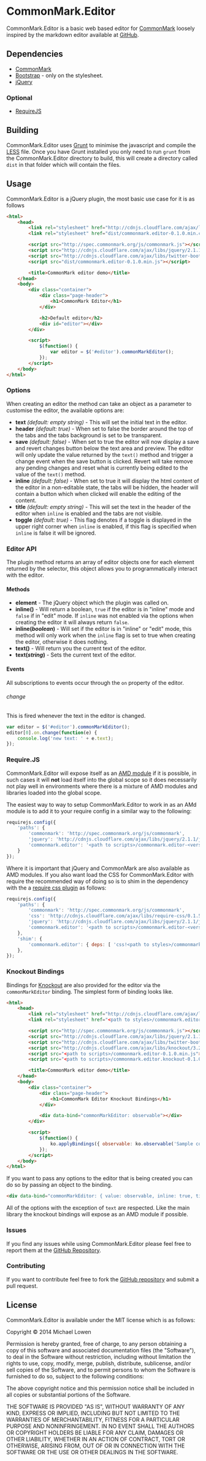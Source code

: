 # CommonMark.Editor

CommonMark.Editor is a basic web based editor for [CommonMark](http://commonmark.org/) loosely inspired by the markdown editor available at [GitHub](https://github.com/).

## Dependencies

* [CommonMark](http://commonmark.org/)
* [Bootstrap](http://getbootstrap.com/) - only on the stylesheet.
* [jQuery](http://jquery.com/)

### Optional

* [RequireJS](http://requirejs.org/)

## Building

CommonMark.Editor uses [Grunt](http://gruntjs.com/) to minimise the javascript and compile the [LESS](http://lesscss.org/) file. Once you have Grunt installed you only need to run `grunt` from the CommonMark.Editor directory to build, this will create a directory called `dist` in that folder which will contain the files.

## Usage

CommonMark.Editor is a jQuery plugin, the most basic use case for it is as follows

```html
<html>
	<head>
		<link rel="stylesheet" href="http://cdnjs.cloudflare.com/ajax/libs/twitter-bootstrap/3.3.1/css/bootstrap.min.css" />
		<link rel="stylesheet" href="dist/commonmark.editor-0.1.0.min.css" />

		<script src="http://spec.commonmark.org/js/commonmark.js"></script>
		<script src="http://cdnjs.cloudflare.com/ajax/libs/jquery/2.1.1/jquery.min.js"></script>
		<script src="http://cdnjs.cloudflare.com/ajax/libs/twitter-bootstrap/3.3.1/js/bootstrap.min.js"></script>
		<script src="dist/commonmark.editor-0.1.0.min.js"></script>

		<title>CommonMark editor demo</title>
	</head>
	<body>
		<div class="container">
			<div class="page-header">
				<h1>CommonMark Editor</h1>
			</div>

			<h2>Default editor</h2>
			<div id="editor"></div>
		</div>

		<script>
			$(function() {
				var editor = $('#editor').commonMarkEditor();
			});
		</script>
	</body>
</html>
```

### Options

When creating an editor the method can take an object as a parameter to customise the editor, the available options are:

* **text** *(default: empty string)* - This will set the initial text in the editor.
* **header** *(default: true)* - When set to false the border around the top of the tabs and the tabs background is set to be transparent.
* **save** *(default: false)* - When set to true the editor will now display a save and revert changes button below the text area and preview. The editor will only update the value returned by the `text()` method and trigger a change event when the save button is clicked. Revert will take remove any pending changes and reset what is currently being edited to the value of the `text()` method.
* **inline** *(default: false)* - When set to true it will display the html content of the editor in a non-editable state, the tabs will be hidden, the header will contain a button which when clicked will enable the editing of the content.
* **title** *(default: empty string)* - This will set the text in the header of the editor when `inline` is enabled and the tabs are not visible.
* **toggle** *(default: true)* - This flag denotes if a toggle is displayed in the upper right corner when `inline` is enabled, if this flag is specified when `inline` is false it will be ignored.

### Editor API

The plugin method returns an array of editor objects one for each element returned by the selector, this object allows you to programmatically interact with the editor.

#### Methods

* **element** - The jQuery object which the plugin was called on.
* **inline()** - Will return a boolean, `true` if the editor is in "inline" mode and `false` if in "edit" mode. If `inline` was not enabled via the options when creating the editor it will always return `false`.
* **inline(*boolean*)** - Will set if the editor is in "inline" or "edit" mode, this method will only work when the `inline` flag is set to true when creating the editor, otherwise it does nothing.
* **text()** - Will return you the current text of the editor.
* **text(*string*)** - Sets the current text of the editor.

#### Events

All subscriptions to events occur through the `on` property of the editor.

###### change

This is fired whenever the text in the editor is changed.

```js
var editor = $('#editor').commonMarkEditor();
editor[0].on.change(function(e) {
	console.log('new text: ' + e.text);
});
```

### Require.JS

CommonMark.Editor will expose itself as an [AMD module](http://en.wikipedia.org/wiki/Asynchronous_module_definition) if it is possible, in such cases it will **not** load itself into the global scope so it does necessarily not play well in environments where there is a mixture of AMD modules and libraries loaded into the global scope.

The easiest way to way to setup CommonMark.Editor to work in as an AMd module is to add it to your require config in a similar way to the following:

```js
requirejs.config({
	'paths': {
		'commonmark': 'http://spec.commonmark.org/js/commonmark',
		'jquery': 'http://cdnjs.cloudflare.com/ajax/libs/jquery/2.1.1/jquery.min',
		'commonmark.editor': '<path to scripts>/commonmark.editor-<version>.min',
	}
});
```

Where it is important that jQuery and CommonMark are also available as AMD modules. If you also want load the CSS for CommonMark.Editor with require the recommended way of doing so is to shim in the dependency with the a [require css plugin](https://github.com/guybedford/require-css) as follows:

```js
requirejs.config({
	'paths': {
		'commonmark': 'http://spec.commonmark.org/js/commonmark',
		'css': 'http://cdnjs.cloudflare.com/ajax/libs/require-css/0.1.5/css',
		'jquery': 'http://cdnjs.cloudflare.com/ajax/libs/jquery/2.1.1/jquery.min',
		'commonmark.editor': '<path to scripts>/commonmark.editor-<version>.min',
	},
	'shim': {
		'commonmark.editor': { deps: [ 'css!<path to styles>/commonmark.editor-<version>.min' ] }
	},
});
```

### Knockout Bindings

Bindings for [Knockout](http://knockoutjs.com/) are also provided for the editor via the `commonMarkEditor` binding. The simplest form of binding looks like.

```html
<html>
	<head>
		<link rel="stylesheet" href="http://cdnjs.cloudflare.com/ajax/libs/twitter-bootstrap/3.3.1/css/bootstrap.min.css" />
		<link rel="stylesheet" href="<path to styles>/commonmark.editor-0.1.0.min.css" />

		<script src="http://spec.commonmark.org/js/commonmark.js"></script>
		<script src="http://cdnjs.cloudflare.com/ajax/libs/jquery/2.1.1/jquery.min.js"></script>
		<script src="http://cdnjs.cloudflare.com/ajax/libs/twitter-bootstrap/3.3.1/js/bootstrap.min.js"></script>
		<script src="http://cdnjs.cloudflare.com/ajax/libs/knockout/3.2.0/knockout-min.js"></script>
		<script src="<path to scripts>/commonmark.editor-0.1.0.min.js"></script>
		<script src="<path to scripts>/commonmark.editor.knockout-0.1.0.min.js"></script>

		<title>CommonMark editor demo</title>
	</head>
	<body>
		<div class="container">
			<div class="page-header">
				<h1>CommonMark Editor Knockout Bindings</h1>
			</div>

			<div data-bind="commonMarkEditor: observable"></div>
		</div>

		<script>
			$(function() {
				ko.applyBindings({ observable: ko.observable('Sample content') });
			});
		</script>
	</body>
</html>
```

If you want to pass any options to the editor that is being created you can do so by passing an object to the binding.

```html
<div data-bind="commonMarkEditor: { value: observable, inline: true, title: 'Inline title' }">
```

All of the options with the exception of `text` are respected. Like the main library the knockout bindings will expose as an AMD module if possible.

### Issues

If you find any issues while using CommonMark.Editor please feel free to report them at the [GitHub Repository](https://github.com/mlowen/CommonMark.Editor/issues).

### Contributing

If you want to contribute feel free to fork the [GitHub repository](https://github.com/mlowen/CommonMark.Editor) and submit a pull request.

## License

CommonMark.Editor is available under the MIT license which is as follows:

Copyright &copy; 2014 Michael Lowen

Permission is hereby granted, free of charge, to any person obtaining a copy of this software and associated documentation files (the "Software"), to deal in the Software without restriction, including without limitation the rights to use, copy, modify, merge, publish, distribute, sublicense, and/or sell copies of the Software, and to permit persons to whom the Software is furnished to do so, subject to the following conditions:

The above copyright notice and this permission notice shall be included in all copies or substantial portions of the Software.

THE SOFTWARE IS PROVIDED "AS IS", WITHOUT WARRANTY OF ANY KIND, EXPRESS OR IMPLIED, INCLUDING BUT NOT LIMITED TO THE WARRANTIES OF MERCHANTABILITY, FITNESS FOR A PARTICULAR PURPOSE AND NONINFRINGEMENT. IN NO EVENT SHALL THE AUTHORS OR COPYRIGHT HOLDERS BE LIABLE FOR ANY CLAIM, DAMAGES OR OTHER LIABILITY, WHETHER IN AN ACTION OF CONTRACT, TORT OR OTHERWISE, ARISING FROM, OUT OF OR IN CONNECTION WITH THE SOFTWARE OR THE USE OR OTHER DEALINGS IN THE SOFTWARE.
